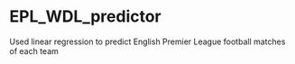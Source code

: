 # EPL_WDL_predictor
Used linear regression to predict English Premier League football matches of each team
